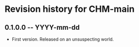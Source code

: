 # Revision history for CHM-main

## 0.1.0.0 -- YYYY-mm-dd

* First version. Released on an unsuspecting world.
